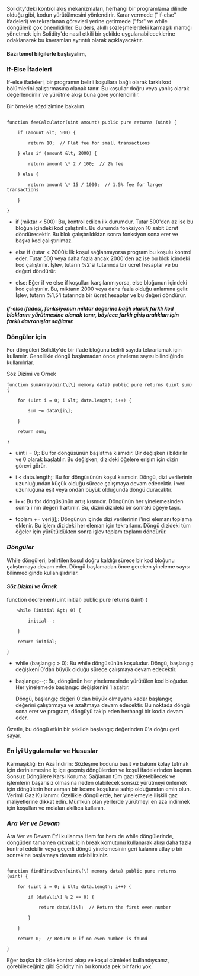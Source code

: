 Solidity'deki kontrol akış mekanizmaları, herhangi bir programlama dilinde olduğu gibi, kodun yürütülmesini yönlendirir. Karar vermede ("if-else" ifadeleri) ve tekrarlanan görevleri yerine getirmede ("for" ve while döngüleri) çok önemlidirler. Bu ders, akıllı sözleşmelerdeki karmaşık mantığı yönetmek için Solidity'de nasıl etkili bir şekilde uygulanabileceklerine odaklanarak bu kavramları ayrıntılı olarak açıklayacaktır.

#### Bazı temel bilgilerle başlayalım,

### If-Else İfadeleri

If-else ifadeleri, bir programın belirli koşullara bağlı olarak farklı kod bölümlerini çalıştırmasına olanak tanır. Bu koşullar doğru veya yanlış olarak değerlendirilir ve yürütme akışı buna göre yönlendirilir.

Bir örnekle sözdizimine bakalım.

```solidity

function feeCalculator(uint amount) public pure returns (uint) {

    if (amount &lt; 500) {

        return 10;  // Flat fee for small transactions

    } else if (amount &lt; 2000) {

        return amount \* 2 / 100;  // 2% fee

    } else {

        return amount \* 15 / 1000;  // 1.5% fee for larger transactions

    }

}
```

* if (miktar < 500): Bu, kontrol edilen ilk durumdur. Tutar 500'den az ise bu bloğun içindeki kod çalıştırılır. Bu durumda fonksiyon 10 sabit ücret döndürecektir. Bu blok çalıştırıldıktan sonra fonksiyon sona erer ve başka kod çalıştırılmaz.
  
* else if (tutar < 2000): İlk koşul sağlanmıyorsa program bu koşulu kontrol eder. Tutar 500 veya daha fazla ancak 2000'den az ise bu blok içindeki kod çalıştırılır. İşlev, tutarın %2'si tutarında bir ücret hesaplar ve bu değeri döndürür.

* else: Eğer if ve else if koşulları karşılanmıyorsa, else bloğunun içindeki kod çalıştırılır. Bu, miktarın 2000 veya daha fazla olduğu anlamına gelir. İşlev, tutarın %1,5'i tutarında bir ücret hesaplar ve bu değeri döndürür.



##### if-else ifadesi, fonksiyonun miktar değerine bağlı olarak farklı kod bloklarını yürütmesine olanak tanır, böylece farklı giriş aralıkları için farklı davranışlar sağlanır.

### Döngüler için

For döngüleri Solidity'de bir ifade bloğunu belirli sayıda tekrarlamak için kullanılır. Genellikle döngü başlamadan önce yineleme sayısı bilindiğinde kullanılırlar.

Söz Dizimi ve Örnek
```solidity
function sumArray(uint\[\] memory data) public pure returns (uint sum) {

    for (uint i = 0; i &lt; data.length; i++) {

        sum += data\[i\];

    }

    return sum;

}
```

* uint i = 0;: Bu for döngüsünün başlatma kısmıdır. Bir değişken i bildirilir ve 0 olarak başlatılır. Bu değişken, dizideki öğelere erişim için dizin görevi görür.
  
* i < data.length;: Bu for döngüsünün koşul kısmıdır. Döngü, dizi verilerinin uzunluğundan küçük olduğu sürece çalışmaya devam edecektir. i veri uzunluğuna eşit veya ondan büyük olduğunda döngü duracaktır.
  
* i++: Bu for döngüsünün artış kısmıdır. Döngünün her yinelemesinden sonra i'nin değeri 1 artırılır. Bu, dizini dizideki bir sonraki öğeye taşır.
  
* toplam += veri[i];: Döngünün içinde dizi verilerinin i'inci elemanı toplama eklenir. Bu işlem dizideki her eleman için tekrarlanır.
Döngü dizideki tüm öğeler için yürütüldükten sonra işlev toplam toplamı döndürür.


### _Döngüler_ 

While döngüleri, belirtilen koşul doğru kaldığı sürece bir kod bloğunu çalıştırmaya devam eder. Döngü başlamadan önce gereken yineleme sayısı bilinmediğinde kullanışlıdırlar.

#### _Söz Dizimi ve Örnek_

function decrement(uint initial) public pure returns (uint) {

```solidity
    while (initial &gt; 0) {

        initial--;

    }

    return initial;

}
```

* while (başlangıç ​​> 0): Bu while döngüsünün koşuludur. Döngü, başlangıç ​​değişkeni 0'dan büyük olduğu sürece çalışmaya devam edecektir.
  
* başlangıç--;: Bu, döngünün her yinelemesinde yürütülen kod bloğudur. Her yinelemede başlangıç ​​değişkenini 1 azaltır.

    Döngü, başlangıç ​​değeri 0'dan büyük olmayana kadar başlangıç ​​değerini çalıştırmaya ve azaltmaya devam edecektir. Bu noktada döngü sona erer ve program, döngüyü takip eden herhangi bir kodla devam eder.

Özetle, bu döngü etkin bir şekilde başlangıç ​​değerinden 0'a doğru geri sayar.

### En İyi Uygulamalar ve Hususlar

Karmaşıklığı En Aza İndirin: Sözleşme kodunu basit ve bakımı kolay tutmak için derinlemesine iç içe geçmiş döngülerden ve koşul ifadelerinden kaçının.
Sonsuz Döngülere Karşı Koruma: Sağlanan tüm gazı tüketebilecek ve işlemlerin başarısız olmasına neden olabilecek sonsuz yürütmeyi önlemek için döngülerin her zaman bir kesme koşuluna sahip olduğundan emin olun.
Verimli Gaz Kullanımı: Özellikle döngülerde, her yinelemeyle ilişkili gaz maliyetlerine dikkat edin. Mümkün olan yerlerde yürütmeyi en aza indirmek için koşulları ve molaları akıllıca kullanın.

### _Ara Ver ve Devam_
Ara Ver ve Devam Et'i kullanma Hem for hem de while döngülerinde, döngüden tamamen çıkmak için break komutunu kullanarak akışı daha fazla kontrol edebilir veya geçerli döngü yinelemesinin geri kalanını atlayıp bir sonrakine başlamaya devam edebilirsiniz.

```solidity

function findFirstEven(uint\[\] memory data) public pure returns (uint) {

    for (uint i = 0; i &lt; data.length; i++) {

        if (data\[i\] % 2 == 0) {

            return data\[i\];  // Return the first even number

        }

    }

    return 0;  // Return 0 if no even number is found

}
```

Eğer başka bir dilde kontrol akışı ve koşul cümleleri kullandıysanız, görebileceğiniz gibi Solidity'nin bu konuda pek bir farkı yok.

